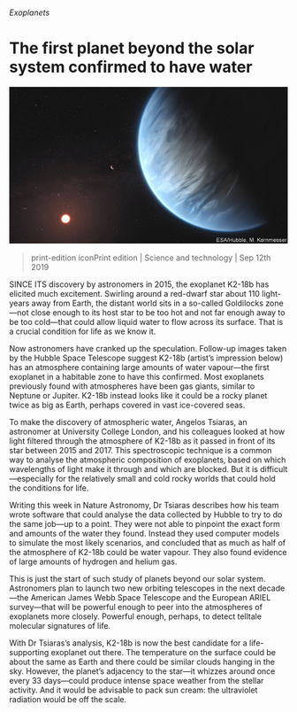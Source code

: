 ###### Exoplanets

# The first planet beyond the solar system confirmed to have water 

![image](images/20190914_STP005_0.jpg) 

> print-edition iconPrint edition | Science and technology | Sep 12th 2019 

SINCE ITS discovery by astronomers in 2015, the exoplanet K2-18b has elicited much excitement. Swirling around a red-dwarf star about 110 light-years away from Earth, the distant world sits in a so-called Goldilocks zone—not close enough to its host star to be too hot and not far enough away to be too cold—that could allow liquid water to flow across its surface. That is a crucial condition for life as we know it. 

Now astronomers have cranked up the speculation. Follow-up images taken by the Hubble Space Telescope suggest K2-18b (artist’s impression below) has an atmosphere containing large amounts of water vapour—the first exoplanet in a habitable zone to have this confirmed. Most exoplanets previously found with atmospheres have been gas giants, similar to Neptune or Jupiter. K2-18b instead looks like it could be a rocky planet twice as big as Earth, perhaps covered in vast ice-covered seas. 

To make the discovery of atmospheric water, Angelos Tsiaras, an astronomer at University College London, and his colleagues looked at how light filtered through the atmosphere of K2-18b as it passed in front of its star between 2015 and 2017. This spectroscopic technique is a common way to analyse the atmospheric composition of exoplanets, based on which wavelengths of light make it through and which are blocked. But it is difficult—especially for the relatively small and cold rocky worlds that could hold the conditions for life. 

Writing this week in Nature Astronomy, Dr Tsiaras describes how his team wrote software that could analyse the data collected by Hubble to try to do the same job—up to a point. They were not able to pinpoint the exact form and amounts of the water they found. Instead they used computer models to simulate the most likely scenarios, and concluded that as much as half of the atmosphere of K2-18b could be water vapour. They also found evidence of large amounts of hydrogen and helium gas. 

This is just the start of such study of planets beyond our solar system. Astronomers plan to launch two new orbiting telescopes in the next decade—the American James Webb Space Telescope and the European ARIEL survey—that will be powerful enough to peer into the atmospheres of exoplanets more closely. Powerful enough, perhaps, to detect telltale molecular signatures of life. 

With Dr Tsiaras’s analysis, K2-18b is now the best candidate for a life-supporting exoplanet out there. The temperature on the surface could be about the same as Earth and there could be similar clouds hanging in the sky. However, the planet’s adjacency to the star—it whizzes around once every 33 days—could produce intense space weather from the stellar activity. And it would be advisable to pack sun cream: the ultraviolet radiation would be off the scale. 

